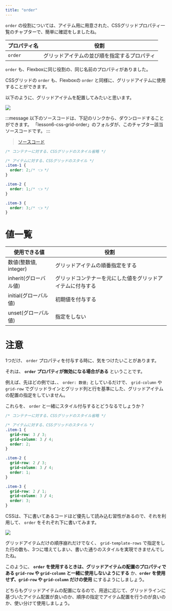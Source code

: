 ```yaml
---
title: "order"
---
```


`order` の役割については、アイテム用に用意された、CSSグリッドプロパティ一覧のチャプターで、簡単に確認をしましたね。

プロパティ名 | 役割
------------ | -------------
 `order` | グリッドアイテムの並び順を指定するプロパティ

`order` も、Flexboxに同じ役割の、同じ名前のプロパティがありました。

CSSグリッドの `order` も、Flexboxの `order` と同様に、グリッドアイテムに使用することができます。

以下のように、グリッドアイテムを配置してみたいと思います。

![](https://storage.googleapis.com/zenn-user-upload/kjj5kg6i3y21wlbfycp6huwhmkgn)

:::message
以下のソースコードは、下記のリンクから、ダウンロードすることができます。
「lesson6-css-grid-order」のフォルダが、このチャプター該当ソースコードです。
:::

> [ソースコード](https://github.com/schabibi1/zenn-book-challenges/tree/main/lesson6-css-grid-order)

```css
/* コンテナーに対する、CSSグリッドのスタイル省略 */

/* アイテムに対する、CSSグリッドのスタイル */
.item-1 {
  order: 2;/* 👈 */
}

.item-2 {
  order: 1;/* 👈 */
}

.item-3 {
  order: 3;/* 👈 */
}
```

# 値一覧

使用できる値 | 役割
------------ | -------------
数値(整数値, integer) | グリッドアイテムの順番指定をする
inherit(グローバル値) | グリッドコンテナーを元にした値をグリッドアイテムに付与する
initial(グローバル値) | 初期値を付与する
unset(グローバル値) | 指定をしない

# 注意

1つだけ、 `order` プロパティを付与する時に、気をつけたいことがあります。

それは、 **`order` プロパティが無効になる場合がある** ということです。

例えば、先ほどの例では、、 `order: 数値;` としているだけで、 `grid-column` や `grid-row` でグリッドラインとグリッド列と行を基準にした、グリッドアイテムの配置の指定をしていません。

これらを、 `order` と一緒にスタイル付与するとどうなるでしょうか？

```css
/* コンテナーに対する、CSSグリッドのスタイル省略 */

/* アイテムに対する、CSSグリッドのスタイル */
.item-1 {
  grid-row: 3 / 3;
  grid-column: 3 / 4;
  order: 2;
}

.item-2 {
  grid-row: 2 / 3;
  grid-column: 3 / 4;
  order: 1;
}

.item-3 {
  grid-row: 2 / 1;
  grid-column: 3 / 4;
  order: 3;
}
```

CSSは、下に書いてあるコードほど優先して読み込む習性があるので、それを利用して、 `order` をそれぞれ下に書いてみます。

![](https://storage.googleapis.com/zenn-user-upload/qrdnx8ybc71u4dcbwg9dppuslvub)

グリッドアイテムだけの順序崩れだけでなく、 `grid-template-rows` で指定をした行の数も、3つに増えてしまい、書いた通りのスタイルを実現できませんでしたね。

このように、 **`order` を使用するときは、グリッドアイテムの配置のプロパティである `grid-row` や `grid-column` と一緒に使用しないようにする** か、**`order` を使用せず、`grid-row` や `grid-column` だけの使用** にするようにしましょう。

どちらもグリッドアイテムの配置になるので、用途に応じて、グリッドラインに基づいたアイテム配置が良いのか、順序の指定でアイテム配置を行うのが良いのか、使い分けて使用しましょう。